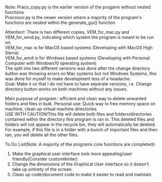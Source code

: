 Note: Praco_copy.py is the earlier version of the progarm without nested functions  
Pracoooo.py is the newer version where a majority of the program's functions are nested within the generate_gui() function  

Attention!: There is two different copies, VEM_for_mac.py and VEM_for_wind.py, indicating which system the program is meant to be run on.  
VEM_for_mac is for MacOS based systems (Developing with MacOS High Sierra)  
VEM_for_wind is for Windows based systems (Developing with Personal Computer with Windows10 operating system)  
The split into two different versions was done after the change directory button was throwing errors on Mac systems but not Windows Systems, this was done for myself to make development less of a headache.  
Goal: Make it so that I do not have to have seperate versions, i.e. Change directory button works on both machines without any issues.  
  
Main purpose of program : efficient and clean way to delete unwanted folders and files in bulk. 
Personal use: Quick way to free memory space on machine, clean up virtual machine directories.   
USE WITH CAUTION!This file will delete both files and folders/directories contained 
within the directory this program is ran in. This deleted files and folders will not appear in the recycle bin, they will automatically be deleted.     
For example, if this file is in a folder with a bunch of important files and then ran, you will delete all the other files.  

  To Do List(Note: A majority of the programs core functions are completed):  
  1. Make the graphical user interface look more appealing/user friendly(Consider customtkinter)
  2. Change the dimensions of the Graphical User interface so it doesn't take up entirety of the screen.
  3. Clean up code/document code to make it easier to read and maintain.  

